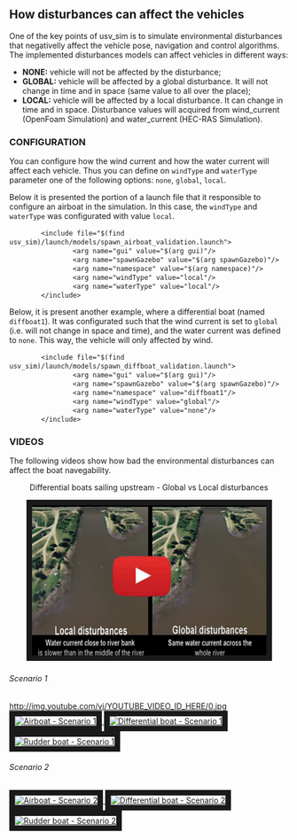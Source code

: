 
## How disturbances can affect the vehicles

One of the key points of usv_sim is to simulate environmental disturbances that negativelly affect the vehicle pose, navigation and control algorithms. The implemented disturbances models can affect vehicles in different ways:
- **NONE:** vehicle will not be affected by the disturbance;
- **GLOBAL:** vehicle will be affected by a global disturbance. It will not change in time and in space (same value to all over the place);
- **LOCAL:** vehicle will be affected by a local disturbance. It can change in time and in space. Disturbance values will acquired from wind_current (OpenFoam Simulation) and water_current (HEC-RAS Simulation).

### CONFIGURATION

You can configure how the wind current and how the water current will affect each vehicle. Thus you can define on `windType` and `waterType` parameter one of the following options: `none`, `global`, `local`.

Below it is presented the portion of a launch file that it responsible to configure an airboat in the simulation. In this case, the `windType` and `waterType` was configurated with value `local`. 
```
        <include file="$(find usv_sim)/launch/models/spawn_airboat_validation.launch">
                <arg name="gui" value="$(arg gui)"/>
                <arg name="spawnGazebo" value="$(arg spawnGazebo)"/>
                <arg name="namespace" value="$(arg namespace)"/>
                <arg name="windType" value="local"/>
                <arg name="waterType" value="local"/>
        </include>
```

Below, it is present another example, where a differential boat (named `diffboat1`). It was configurated such that the wind current is set to `global` (i.e. will not change in space and time), and the water current was defined to `none`.  This way, the vehicle will only affected by wind.
```
        <include file="$(find usv_sim)/launch/models/spawn_diffboat_validation.launch">
                <arg name="gui" value="$(arg gui)"/>
                <arg name="spawnGazebo" value="$(arg spawnGazebo)"/>
                <arg name="namespace" value="diffboat1"/>
                <arg name="windType" value="global"/>
                <arg name="waterType" value="none"/>
        </include>
```


### VIDEOS

The following videos show how bad the environmental disturbances can affect the boat navegability.

<p align="center">Differential boats sailing upstream - Global vs Local disturbances</p> 
<p align="center">
        <a href="http://www.youtube.com/watch?feature=player_embedded&v=JEhY3h-BKGQ" target="_blank">
                <img src="./images/diffboat_scenario.png" alt="Differential boats sailing upstream" width="423" height="271" border="10" />
        </a>
</p>
        

###### Scenario 1
http://img.youtube.com/vi/YOUTUBE_VIDEO_ID_HERE/0.jpg
<a href="http://www.youtube.com/watch?feature=player_embedded&v=jvgcgIXkRtQ" target="_blank">
 <img src="http://img.youtube.com/vi/jvgcgIXkRtQ/0.jpg" alt="Airboat - Scenario 1" width="290" height="210" border="10" />
</a>
<a href="http://www.youtube.com/watch?feature=player_embedded&v=u-JnylVnD9I" target="_blank">
 <img src="http://img.youtube.com/vi/u-JnylVnD9I/0.jpg" alt="Differential boat - Scenario 1" width="290" height="210" border="10" />
</a>
<a href="http://www.youtube.com/watch?feature=player_embedded&v=QlenP-I_Oms" target="_blank">
 <img src="http://img.youtube.com/vi/QlenP-I_Oms/0.jpg" alt="Rudder boat - Scenario 1" width="290" height="210" border="10" />
</a>

###### Scenario 2

<a href="http://www.youtube.com/watch?feature=player_embedded&v=aAN48eRpTSw" target="_blank">
 <img src="http://img.youtube.com/vi/aAN48eRpTSw/0.jpg" alt="Airboat - Scenario 2" width="290" height="210" border="10" />
</a>
<a href="http://www.youtube.com/watch?feature=player_embedded&v=pb13mWNcg74" target="_blank">
 <img src="http://img.youtube.com/vi/pb13mWNcg74/0.jpg" alt="Differential boat - Scenario 2" width="290" height="210" border="10" />
</a>
<a href="http://www.youtube.com/watch?feature=player_embedded&v=sTJ3DfIYY_M" target="_blank">
 <img src="http://img.youtube.com/vi/sTJ3DfIYY_M/0.jpg" alt="Rudder boat - Scenario 2" width="290" height="210" border="10" />
</a>

